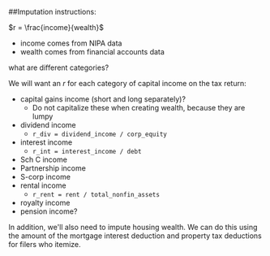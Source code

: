 

##Imputation instructions:

$r = \frac{income}{wealth}$

* income comes from NIPA data
* wealth comes from financial accounts data

what are different categories?


We will want an $r$ for each category of capital income on the tax return:
* capital gains income (short and long separately)?
  * Do not capitalize these when creating wealth, because they are lumpy
* dividend income
  * `r_div = dividend_income / corp_equity`
* interest income
  * `r_int = interest_income / debt`
* Sch C income
* Partnership income
* S-corp income
* rental income
  * `r_rent = rent / total_nonfin_assets`
* royalty income
* pension income?

In addition, we'll also need to impute housing wealth.  We can do this using the amount of the mortgage interest deduction and property tax deductions for filers who itemize.
